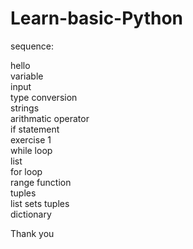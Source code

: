 ﻿# Learn-basic-Python


sequence:

hello
<br />
variable
<br />
input
<br />
type conversion
<br />
strings
<br />
arithmatic operator
<br />
if statement
<br />
exercise 1
<br />
while loop
<br />
list
<br />
for loop
<br />
range function
<br />
tuples
<br />
list sets tuples
<br />
dictionary

Thank you


